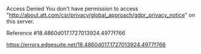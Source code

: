 Access Denied
You don't have permission to access "http://about.att.com/csr/privacy/global_approach/gdpr_privacy_notice" on this server.

Reference #18.4860d017.1727013924.4977f766

https://errors.edgesuite.net/18.4860d017.1727013924.4977f766